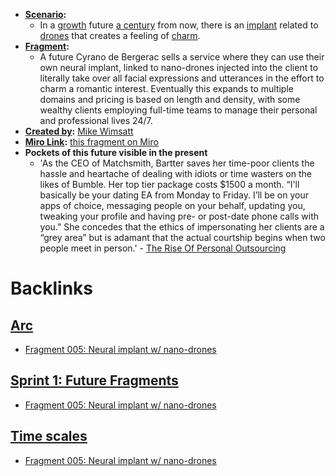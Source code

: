 - **[Scenario](<../Scenario.md>):** 
    - In a [growth](<../growth.md>) future [a century](<../a century.md>) from now, there is an [implant](<../implant.md>) related to [drones](<../drones.md>) that creates a feeling of [charm](<../charm.md>).
- **[Fragment](<../Fragment.md>):** 
    - A future Cyrano de Bergerac sells a service where they can use their own neural implant, linked to nano-drones injected into the client to literally take over all facial expressions and utterances in the effort to charm a romantic interest. Eventually this expands to multiple domains and pricing is based on length and density, with some wealthy clients employing full-time teams to manage their personal and professional lives 24/7.
- **[Created by](<../Created by.md>):** [Mike Wimsatt](<../Mike Wimsatt.md>)
- **[Miro Link](<../Miro Link.md>):** [this fragment on Miro](https://miro.com/app/board/o9J_kpEmVVk=/?moveToWidget=3074457348949446738&cot=11)
- **Pockets of this future visible in the present**
    - 'As the CEO of Matchsmith, Bartter saves her time-poor clients the hassle and heartache of dealing with idiots or time wasters on the likes of Bumble. Her top tier package costs $1500 a month. “I'll basically be your dating EA from Monday to Friday. I’ll be on your apps of choice, messaging people on your behalf, updating you, tweaking your profile and having pre- or post-date phone calls with you.” She concedes that the ethics of impersonating her clients are a “grey area” but is adamant that the actual courtship begins when two people meet in person.' - [The Rise Of Personal Outsourcing](https://www.gq.com.au/success/finance/the-rise-of-personal-outsourcing/news-story/a3304dbb6bce42e6f6a89ef2d2dbcaf0)

# Backlinks
## [Arc](<Arc.md>)
- [Fragment 005: Neural implant w/ nano-drones](<../Fragment 005: Neural implant w/ nano-drones.md>)

## [Sprint 1: Future Fragments](<Sprint 1: Future Fragments.md>)
- [Fragment 005: Neural implant w/ nano-drones](<../Fragment 005: Neural implant w/ nano-drones.md>)

## [Time scales](<Time scales.md>)
- [Fragment 005: Neural implant w/ nano-drones](<../Fragment 005: Neural implant w/ nano-drones.md>)

